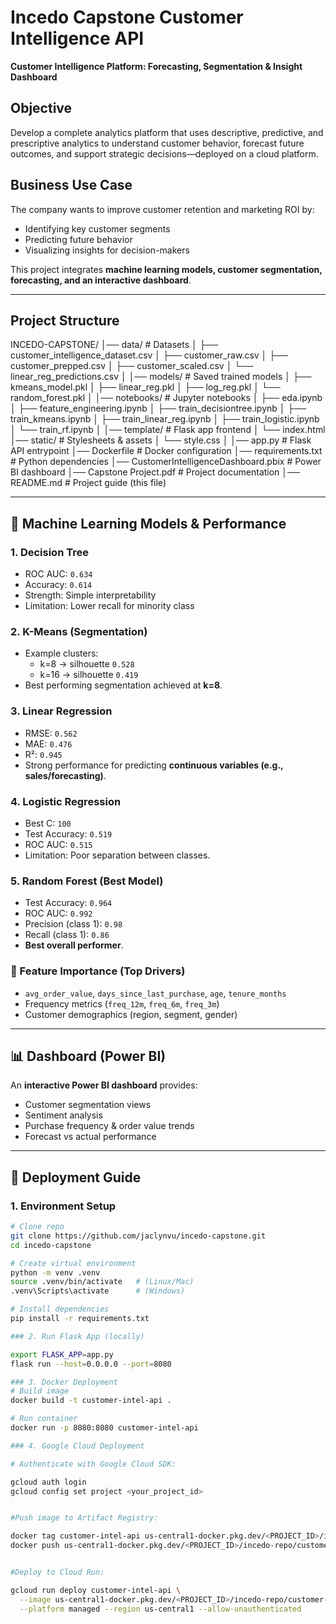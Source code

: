 # Incedo Capstone Customer Intelligence API  
**Customer Intelligence Platform: Forecasting, Segmentation & Insight Dashboard**

## Objective
Develop a complete analytics platform that uses descriptive, predictive, and prescriptive analytics to understand customer behavior, forecast future outcomes, and support strategic decisions—deployed on a cloud platform.

## Business Use Case
The company wants to improve customer retention and marketing ROI by:
- Identifying key customer segments  
- Predicting future behavior  
- Visualizing insights for decision-makers  

This project integrates **machine learning models, customer segmentation, forecasting, and an interactive dashboard**.

---

## Project Structure

INCEDO-CAPSTONE/
│── data/ # Datasets
│ ├── customer_intelligence_dataset.csv
│ ├── customer_raw.csv
│ ├── customer_prepped.csv
│ ├── customer_scaled.csv
│ └── linear_reg_predictions.csv
│
│── models/ # Saved trained models
│ ├── kmeans_model.pkl
│ ├── linear_reg.pkl
│ ├── log_reg.pkl
│ └── random_forest.pkl
│
│── notebooks/ # Jupyter notebooks
│ ├── eda.ipynb
│ ├── feature_engineering.ipynb
│ ├── train_decisiontree.ipynb
│ ├── train_kmeans.ipynb
│ ├── train_linear_reg.ipynb
│ ├── train_logistic.ipynb
│ └── train_rf.ipynb
│
│── template/ # Flask app frontend
│ └── index.html
│── static/ # Stylesheets & assets
│ └── style.css
│
│── app.py # Flask API entrypoint
│── Dockerfile # Docker configuration
│── requirements.txt # Python dependencies
│── CustomerIntelligenceDashboard.pbix # Power BI dashboard
│── Capstone Project.pdf # Project documentation
│── README.md # Project guide (this file)

---

## 🤖 Machine Learning Models & Performance

### 1. **Decision Tree**
- ROC AUC: `0.634`  
- Accuracy: `0.614`  
- Strength: Simple interpretability  
- Limitation: Lower recall for minority class  

### 2. **K-Means (Segmentation)**
- Example clusters:  
  - k=8 → silhouette `0.528`  
  - k=16 → silhouette `0.419`  
- Best performing segmentation achieved at **k=8**.  

### 3. **Linear Regression**
- RMSE: `0.562`  
- MAE: `0.476`  
- R²: `0.945`  
- Strong performance for predicting **continuous variables (e.g., sales/forecasting)**.  

### 4. **Logistic Regression**
- Best C: `100`  
- Test Accuracy: `0.519`  
- ROC AUC: `0.515`  
- Limitation: Poor separation between classes.  

### 5. **Random Forest (Best Model)**
- Test Accuracy: `0.964`  
- ROC AUC: `0.992`  
- Precision (class 1): `0.98`  
- Recall (class 1): `0.86`  
- **Best overall performer**.  

### 🔑 Feature Importance (Top Drivers)
- `avg_order_value`, `days_since_last_purchase`, `age`, `tenure_months`  
- Frequency metrics (`freq_12m`, `freq_6m`, `freq_3m`)  
- Customer demographics (region, segment, gender)  

---

## 📊 Dashboard (Power BI)
An **interactive Power BI dashboard** provides:
- Customer segmentation views  
- Sentiment analysis  
- Purchase frequency & order value trends  
- Forecast vs actual performance  

---

## 🚀 Deployment Guide

### 1. Environment Setup
```bash
# Clone repo
git clone https://github.com/jaclynvu/incedo-capstone.git
cd incedo-capstone

# Create virtual environment
python -m venv .venv
source .venv/bin/activate   # (Linux/Mac)
.venv\Scripts\activate      # (Windows)

# Install dependencies
pip install -r requirements.txt

### 2. Run Flask App (locally)

export FLASK_APP=app.py
flask run --host=0.0.0.0 --port=8080

### 3. Docker Deployment
# Build image
docker build -t customer-intel-api .

# Run container
docker run -p 8080:8080 customer-intel-api

### 4. Google Cloud Deployment

# Authenticate with Google Cloud SDK:

gcloud auth login
gcloud config set project <your_project_id>


#Push image to Artifact Registry:

docker tag customer-intel-api us-central1-docker.pkg.dev/<PROJECT_ID>/incedo-repo/customer-intel-api
docker push us-central1-docker.pkg.dev/<PROJECT_ID>/incedo-repo/customer-intel-api


#Deploy to Cloud Run:

gcloud run deploy customer-intel-api \
  --image us-central1-docker.pkg.dev/<PROJECT_ID>/incedo-repo/customer-intel-api \
  --platform managed --region us-central1 --allow-unauthenticated

